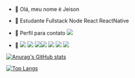 - 👋 Olá, meu nome é Jeison
- 🌱 Estudante Fullstack Node React ReactNative
- 🤝 Perfil para contato [<img src="https://img.shields.io/badge/LinkedIn-0077B5?style=for-the-badge&logo=linkedin&logoColor=white">](https://www.linkedin.com/in/jeison-marques/)

- 🚀 
<img src="https://img.shields.io/badge/HTML5-E34F26?style=for-the-badge&logo=html5&logoColor=white"> <img src="https://img.shields.io/badge/CSS3-1572B6?style=for-the-badge&logo=css3&logoColor=white"> <img src="https://img.shields.io/badge/JavaScript-323330?style=for-the-badge&logo=javascript&logoColor=F7DF1E"><img src="https://img.shields.io/badge/next.js-000000?style=for-the-badge&logo=next.js&logoColor=white"> <img src="https://img.shields.io/badge/React-20232A?style=for-the-badge&logo=react&logoColor=61DAFB"> <img src="https://img.shields.io/badge/React_Native-20232A?style=for-the-badge&logo=react&logoColor=61DAFB"> <img src="https://img.shields.io/badge/Git-F05032?style=for-the-badge&logo=git&logoColor=white">

[![Anurag's GitHub stats](https://github-readme-stats.vercel.app/api?username=midrajx&theme=tokyonight)](https://github.com/midrajx?tab=repositories)

[![Top Langs](https://github-readme-stats.vercel.app/api/top-langs/?username=midrajx&layout=compact&theme=tokyonight)](https://github.com/midrajx?tab=repositories)
